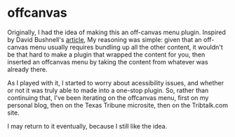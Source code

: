 offcanvas
=========

Originally, I had the idea of making this an off-canvas menu plugin. Inspired by David Bushnell's [article](http://www.smashingmagazine.com/2013/01/15/off-canvas-navigation-for-responsive-website/), My reasoning was simple: given that an off-canvas menu
usually requires bundling up all the other content, it wouldn't be that hard to make a plugin that wrapped the content for you, then inserted an offcanvas menu by taking the content from whatever was already there.

As I played with it, I started to worry about acessibility issues, and whether or not it was truly able to made into a one-stop plugin. So, rather than continuing that, I've been iterating on the offcanvas menu, first on my personal blog, then on the Texas Tribune microsite, then on the Tribtalk.com site.

I may return to it eventually, because I still like the idea.
